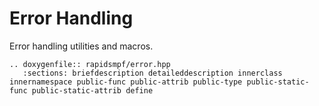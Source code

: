 # Error Handling

Error handling utilities and macros.

```{eval-rst}
.. doxygenfile:: rapidsmpf/error.hpp
   :sections: briefdescription detaileddescription innerclass innernamespace public-func public-attrib public-type public-static-func public-static-attrib define
```
